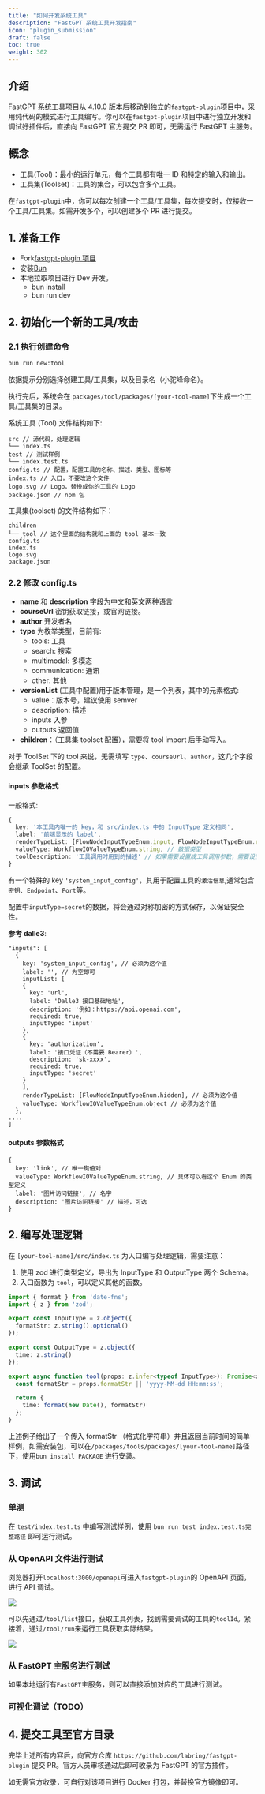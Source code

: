 ```yaml
---
title: "如何开发系统工具"
description: "FastGPT 系统工具开发指南"
icon: "plugin_submission"
draft: false
toc: true
weight: 302
---
```


## 介绍

FastGPT 系统工具项目从 4.10.0 版本后移动到独立的`fastgpt-plugin`项目中，采用纯代码的模式进行工具编写。你可以在`fastgpt-plugin`项目中进行独立开发和调试好插件后，直接向 FastGPT 官方提交 PR 即可，无需运行 FastGPT 主服务。

## 概念

- 工具(Tool)：最小的运行单元，每个工具都有唯一 ID 和特定的输入和输出。
- 工具集(Toolset)：工具的集合，可以包含多个工具。

在`fastgpt-plugin`中，你可以每次创建一个工具/工具集，每次提交时，仅接收一个工具/工具集。如需开发多个，可以创建多个 PR 进行提交。

## 1. 准备工作

- Fork[fastgpt-plugin 项目](https://github.com/labring/fastgpt-plugin)
- 安装[Bun](https://bun.sh/)
- 本地拉取项目进行 Dev 开发。
  - bun install
  - bun run dev

## 2. 初始化一个新的工具/攻击

### 2.1 执行创建命令

```bash
bun run new:tool
```

依据提示分别选择创建工具/工具集，以及目录名（小驼峰命名）。

执行完后，系统会在 `packages/tool/packages/[your-tool-name]`下生成一个工具/工具集的目录。

系统工具 (Tool) 文件结构如下:

```plaintext
src // 源代码，处理逻辑
└── index.ts
test // 测试样例
└── index.test.ts
config.ts // 配置，配置工具的名称、描述、类型、图标等
index.ts // 入口，不要改这个文件
logo.svg // Logo，替换成你的工具的 Logo
package.json // npm 包
```

工具集(toolset) 的文件结构如下：

```plaintext
children
└── tool // 这个里面的结构就和上面的 tool 基本一致
config.ts
index.ts
logo.svg
package.json
```

### 2.2 修改 config.ts

- **name** 和 **description** 字段为中文和英文两种语言
- **courseUrl** 密钥获取链接，或官网链接。
- **author** 开发者名
- **type** 为枚举类型，目前有:
	- tools: 工具
	- search: 搜索
	- multimodal: 多模态
	- communication: 通讯
	- other: 其他
- **versionList** (工具中配置)用于版本管理，是一个列表，其中的元素格式:
	- value：版本号，建议使用 semver
	- description: 描述
	- inputs 入参
	- outputs 返回值
- **children**：（工具集 toolset 配置），需要将 tool import 后手动写入。

对于 ToolSet 下的 tool 来说，无需填写 `type`、`courseUrl`、`author`，这几个字段会继承 ToolSet 的配置。

#### inputs 参数格式

一般格式:

```ts
{
  key: '本工具内唯一的 key，和 src/index.ts 中的 InputType 定义相同',
  label: '前端显示的 label',
  renderTypeList: [FlowNodeInputTypeEnum.input, FlowNodeInputTypeEnum.reference], // 前端输入框的类型
  valueType: WorkflowIOValueTypeEnum.string, // 数据类型
  toolDescription: '工具调用时用到的描述' // 如果需要设置成工具调用参数，需要设置这个字段
}
```

有一个特殊的 key `'system_input_config'`，其用于配置工具的`激活信息`,通常包含`密钥`、`Endpoint`、`Port`等。

配置中`inputType=secret`的数据，将会通过对称加密的方式保存，以保证安全性。

**参考 dalle3**:

```
"inputs": [
  {
    key: 'system_input_config', // 必须为这个值
    label: '', // 为空即可
    inputList: [
    {
      key: 'url',
      label: 'Dalle3 接口基础地址',
      description: '例如：https://api.openai.com',
      required: true,
      inputType: 'input'
    },
    {
      key: 'authorization',
      label: '接口凭证（不需要 Bearer）',
      description: 'sk-xxxx',
      required: true,
      inputType: 'secret'
    }
    ],
    renderTypeList: [FlowNodeInputTypeEnum.hidden], // 必须为这个值
    valueType: WorkflowIOValueTypeEnum.object // 必须为这个值
  },
....
]
```

#### outputs 参数格式
```
{
  key: 'link', // 唯一键值对
  valueType: WorkflowIOValueTypeEnum.string, // 具体可以看这个 Enum 的类型定义
  label: '图片访问链接', // 名字
  description: '图片访问链接' // 描述，可选
}
```

## 2. 编写处理逻辑

在 `[your-tool-name]/src/index.ts` 为入口编写处理逻辑，需要注意：

1. 使用 zod 进行类型定义，导出为 InputType 和 OutputType 两个 Schema。
2. 入口函数为 `tool`，可以定义其他的函数。

```ts
import { format } from 'date-fns';
import { z } from 'zod';

export const InputType = z.object({
  formatStr: z.string().optional()
});

export const OutputType = z.object({
  time: z.string()
});

export async function tool(props: z.infer<typeof InputType>): Promise<z.infer<typeof OutputType>> {
  const formatStr = props.formatStr || 'yyyy-MM-dd HH:mm:ss';

  return {
    time: format(new Date(), formatStr)
  };
}
```

上述例子给出了一个传入 formatStr （格式化字符串）并且返回当前时间的简单样例，如需安装包，可以在`/packages/tools/packages/[your-tool-name]`路径下，使用`bun install PACKAGE` 进行安装。

## 3. 调试

### 单测

在 `test/index.test.ts` 中编写测试样例，使用 `bun run test index.test.ts完整路径` 即可运行测试。

### 从 OpenAPI 文件进行测试

浏览器打开`localhost:3000/openapi`可进入`fastgpt-plugin`的 OpenAPI 页面，进行 API 调试。

![](/imgs/plugin-openapi.png)

可以先通过`/tool/list`接口，获取工具列表，找到需要调试的工具的`toolId`。紧接着，通过`/tool/run`来运行工具获取实际结果。

![](/imgs/plugin-openapi2.png)

### 从 FastGPT 主服务进行测试

如果本地运行有`FastGPT`主服务，则可以直接添加对应的工具进行测试。

### 可视化调试（TODO）

## 4. 提交工具至官方目录

完毕上述所有内容后，向官方仓库 `https://github.com/labring/fastgpt-plugin` 提交 PR。官方人员审核通过后即可收录为 FastGPT 的官方插件。

如无需官方收录，可自行对该项目进行 Docker 打包，并替换官方镜像即可。

